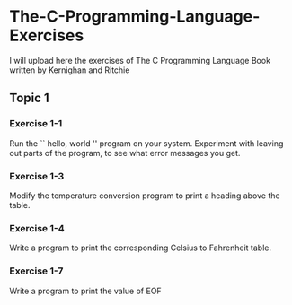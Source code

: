 # The-C-Programming-Language-Exercises
I will upload here the exercises of The C Programming Language Book written by Kernighan and Ritchie

## Topic 1
### Exercise 1-1
Run the `` hello, world '' program on your system. Experiment with leaving out
parts of the program, to see what error messages you get.

### Exercise 1-3
Modify the temperature conversion program to print a heading above the table.

### Exercise 1-4
Write a program to print the corresponding Celsius to Fahrenheit table.

### Exercise 1-7
Write a program to print the value of EOF
